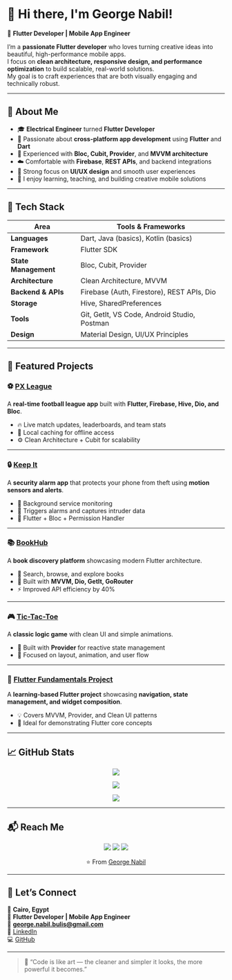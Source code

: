 # 👋 Hi there, I'm George Nabil!

🚀 **Flutter Developer | Mobile App Engineer**

I’m a **passionate Flutter developer** who loves turning creative ideas into beautiful, high-performance mobile apps.  
I focus on **clean architecture, responsive design, and performance optimization** to build scalable, real-world solutions.  
My goal is to craft experiences that are both visually engaging and technically robust.

---

## 🧠 About Me

- 🎓 **Electrical Engineer** turned **Flutter Developer**
- 💙 Passionate about **cross-platform app development** using **Flutter** and **Dart**
- 🧩 Experienced with **Bloc, Cubit, Provider**, and **MVVM architecture**
- ☁️ Comfortable with **Firebase**, **REST APIs**, and backend integrations
- 🎨 Strong focus on **UI/UX design** and smooth user experiences
- 💬 I enjoy learning, teaching, and building creative mobile solutions

---

## 🧰 Tech Stack

| Area | Tools & Frameworks |
|------|--------------------|
| **Languages** | Dart, Java (basics), Kotlin (basics) |
| **Framework** | Flutter SDK |
| **State Management** | Bloc, Cubit, Provider |
| **Architecture** | Clean Architecture, MVVM |
| **Backend & APIs** | Firebase (Auth, Firestore), REST APIs, Dio |
| **Storage** | Hive, SharedPreferences |
| **Tools** | Git, GetIt, VS Code, Android Studio, Postman |
| **Design** | Material Design, UI/UX Principles |

---

## 🧩 Featured Projects

### ⚽ [PX League](https://github.com/GeorgeNabilBolas/px_league)
A **real-time football league app** built with **Flutter, Firebase, Hive, Dio, and Bloc**.  
- 🔥 Live match updates, leaderboards, and team stats  
- 💾 Local caching for offline access  
- ⚙️ Clean Architecture + Cubit for scalability  

---

### 🔒 [Keep It](https://github.com/GeorgeNabilBolas/keep_it)
A **security alarm app** that protects your phone from theft using **motion sensors and alerts**.  
- 🔐 Background service monitoring  
- 🚨 Triggers alarms and captures intruder data  
- 📲 Flutter + Bloc + Permission Handler  

---

### 📚 [BookHub](https://github.com/GeorgeNabilBolas/bookhub)
A **book discovery platform** showcasing modern Flutter architecture.  
- 📖 Search, browse, and explore books  
- 🧠 Built with **MVVM, Dio, GetIt, GoRouter**  
- ⚡ Improved API efficiency by 40%  

---

### 🎮 [Tic-Tac-Toe](https://github.com/GeorgeNabilBolas/tic_tac_toe)
A **classic logic game** with clean UI and simple animations.  
- 🧩 Built with **Provider** for reactive state management  
- 🎨 Focused on layout, animation, and user flow  

---

### 📱 [Flutter Fundamentals Project](https://github.com/GeorgeNabilBolas/flutter_fundamentals_project)
A **learning-based Flutter project** showcasing **navigation, state management, and widget composition**.  
- 💡 Covers MVVM, Provider, and Clean UI patterns  
- 🧭 Ideal for demonstrating Flutter core concepts  

---

## 📈 GitHub Stats

<p align="center">
  <img src="https://github-profile-trophy.vercel.app/?username=GeorgeNabilBolas&theme=tokyonight&no-frame=true&margin-w=10&row=1" />
</p>

<p align="center">
  <img src="https://komarev.com/ghpvc/?username=GeorgeNabilBolas&label=Profile%20Views&color=blueviolet&style=for-the-badge" />
</p>

<p align="center">
  <img src="https://skillicons.dev/icons?i=flutter,dart,firebase,androidstudio,vscode,git,github,html,css,figma" />
</p>

---

## 📬 Reach Me

<p align="center">
  <a href="mailto:george.nabil.bulis@gmail.com"><img src="https://img.shields.io/badge/Email-%23D14836.svg?&style=for-the-badge&logo=gmail&logoColor=white" /></a>
  <a href="https://www.linkedin.com/in/georgenabilbolas/"><img src="https://img.shields.io/badge/LinkedIn-%230A66C2.svg?&style=for-the-badge&logo=linkedin&logoColor=white" /></a>
  <a href="https://github.com/GeorgeNabilBolas"><img src="https://img.shields.io/badge/GitHub-%23181717.svg?&style=for-the-badge&logo=github&logoColor=white" /></a>
</p>

<p align="center">⭐ From <a href="https://github.com/GeorgeNabilBolas">George Nabil</a></p>

---

## 🤝 Let’s Connect

📍 **Cairo, Egypt**  
💼 **Flutter Developer | Mobile App Engineer**  
📧 **[george.nabil.bulis@gmail.com](mailto:george.nabil.bulis@gmail.com)**  
🔗 [LinkedIn](https://www.linkedin.com/in/georgenabilbolas/)  
💻 [GitHub](https://github.com/GeorgeNabilBolas)

---

> 💬 “Code is like art — the cleaner and simpler it looks, the more powerful it becomes.”




